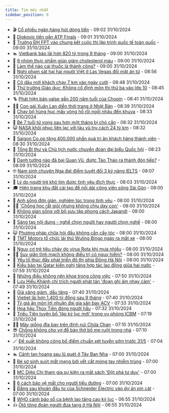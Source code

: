 ```yaml
---
title: Tim mới nhất
sidebar_position: 9
---
```


<!-- vnexpress-tin-moi-nhat:START -->
- 🎬 [Cổ phiếu ngân hàng hút dòng tiền](https://vnexpress.net/chung-khoan-hom-nay-31-10-co-phieu-ngan-hang-hut-dong-tien-4810720.html) - 09:02 31/10/2024
- 🐎 [Djokovic tiến gần ATP Finals](https://vnexpress.net/djokovic-tien-gan-atp-finals-4810659.html) - 09:01 31/10/2024
- 🦍 [Trường ĐH FPT vào chung kết cuộc thi lập trình quốc tế toàn quốc](https://vnexpress.net/truong-dh-fpt-vao-chung-ket-cuoc-thi-lap-trinh-quoc-te-toan-quoc-4810730.html) - 09:00 31/10/2024
- 🏊 [Vietbank báo lãi hơn 820 tỷ trong 9 tháng](https://vnexpress.net/vietbank-bao-lai-hon-820-ty-trong-9-thang-4810716.html) - 09:00 31/10/2024
- 🎊 [9 nhóm thực phẩm giúp giảm cholesterol máu](https://vnexpress.net/9-nhom-thuc-pham-giup-giam-cholesterol-mau-4810672.html) - 09:00 31/10/2024
- 🎃 [Làm thế nào cai thuốc lá thành công?](https://vnexpress.net/lam-the-nao-cai-thuoc-la-thanh-cong-4810253.html) - 09:00 31/10/2024
- 🧰 [Nghi phạm sát hại hai người Việt ở Las Vegas đối mặt án tử](https://vnexpress.net/nghi-pham-sat-hai-hai-nguoi-viet-o-las-vegas-doi-mat-an-tu-4810648.html) - 08:56 31/10/2024
- 🔭 [Cô dâu mời khách chạy 7 km vào ngày cưới](https://vnexpress.net/co-dau-moi-khach-chay-7-km-vao-ngay-cuoi-4810691.html) - 08:48 31/10/2024
- 🫶 [Thứ trưởng Giáo dục: Không cố định môn thi thứ ba vào lớp 10](https://vnexpress.net/thu-truong-giao-duc-khong-co-dinh-mon-thi-thu-ba-vao-lop-10-4810664.html) - 08:45 31/10/2024
- 🪜 [Phát hiện bản valse gần 200 năm tuổi của Chopin](https://vnexpress.net/phat-hien-ban-valse-gan-200-nam-tuoi-cua-chopin-4810460.html) - 08:41 31/10/2024
- 👨‍🏫 [Con gái Xuân Lan diễn thời trang ở Nhật Bản](https://vnexpress.net/con-gai-xuan-lan-dien-thoi-trang-o-nhat-ban-4810536.html) - 08:39 31/10/2024
- 🎊 [Chạy bộ hùng hục mấy vòng hồ rồi ngồi nhậu đến khuya](https://vnexpress.net/chay-bo-hung-huc-may-vong-ho-roi-ngoi-nhau-den-khuya-4810687.html) - 08:33 31/10/2024
- 🎊 [Bé 7 tuổi tử vong sau hơn một tháng bị chó cắn](https://vnexpress.net/be-7-tuoi-tu-vong-sau-hon-mot-thang-bi-cho-can-4810702.html) - 08:32 31/10/2024
- 😺 [NASA khôi phục liên lạc với tàu vũ trụ cách 24 tỷ km](https://vnexpress.net/nasa-khoi-phuc-lien-lac-voi-tau-vu-tru-cach-24-ty-km-4810435.html) - 08:32 31/10/2024
- 🐘 [Saigon Co.op tặng 400.000 phần quà tri ân khách hàng thành viên](https://vnexpress.net/saigon-co-op-tang-400-000-phan-qua-tri-an-khach-hang-thanh-vien-4810681.html) - 08:30 31/10/2024
- 🌁 [Tổng Bí thư và Chủ tịch nước chuyển đoàn đại biểu Quốc hội](https://vnexpress.net/tong-bi-thu-va-chu-tich-nuoc-chuyen-doan-dai-bieu-quoc-hoi-4810684.html) - 08:23 31/10/2024
- 🐲 [Danh tướng nào đả bại Quan Vũ, được Tào Tháo ra thành đón tiếp?](https://vnexpress.net/danh-tuong-nao-da-bai-quan-vu-duoc-tao-thao-ra-thanh-don-tiep-4809690.html) - 08:09 31/10/2024
- 🤓 [Nam sinh chuyên Nga đạt điểm tuyệt đối 3 kỹ năng IELTS](https://vnexpress.net/nam-sinh-chuyen-nga-dat-diem-tuyet-doi-3-ky-nang-ielts-4809939.html) - 08:07 31/10/2024
- 💪 [Lý do người trẻ khó tìm được tình yêu đích thực](https://vnexpress.net/ly-do-nguoi-tre-kho-tim-duoc-tinh-yeu-dich-thuc-4810297.html) - 08:03 31/10/2024
- 🎓 [Hiện trạng khu đất cải tạo để nối dài công viên sông Sài Gòn](https://vnexpress.net/hien-trang-khu-dat-cai-tao-de-noi-dai-cong-vien-song-sai-gon-4810609.html) - 08:00 31/10/2024
- 🫣 [Anh sống đơn giản, nghiêm túc trong tình yêu](https://vnexpress.net/anh-song-don-gian-nghiem-tuc-trong-tinh-yeu-4810580.html) - 08:00 31/10/2024
- 🧑‍💻 [&#39;Chồng học rất giỏi nhưng không chịu dạy con&#39;](https://vnexpress.net/chong-hoc-rat-gioi-nhung-khong-chiu-day-con-4810493.html) - 08:00 31/10/2024
- 🐲 [Không gian sống với bộ sưu tập phong cách Japandi](https://vnexpress.net/khong-gian-song-voi-bo-suu-tap-phong-cach-japandi-4810692.html) - 08:00 31/10/2024
- 🌝 [Sáng tạo nội dung - nghề chọn người hay người chọn nghề](https://vnexpress.net/sang-tao-noi-dung-nghe-chon-nguoi-hay-nguoi-chon-nghe-4810685.html) - 08:00 31/10/2024
- 😺 [Phương pháp chữa hói đầu không cần cấy tóc](https://vnexpress.net/phuong-phap-chua-hoi-dau-khong-can-cay-toc-4810668.html) - 08:00 31/10/2024
- 🐎 [TMT Motors tổ chức lái thử Wuling Bingo ngày ra mắt xe](https://vnexpress.net/tmt-motors-to-chuc-lai-thu-wuling-bingo-ngay-ra-mat-xe-4810642.html) - 08:00 31/10/2024
- 🎡 [Nguy cơ trẻ tiêu chảy do virus Rota khi mưa nhiều](https://vnexpress.net/nguy-co-tre-tieu-chay-do-virus-rota-khi-mua-nhieu-4810631.html) - 08:00 31/10/2024
- 👨‍🏫 [Suy giãn tĩnh mạch không điều trị có nguy hiểm?](https://vnexpress.net/suy-gian-tinh-mach-khong-dieu-tri-co-nguy-hiem-4810620.html) - 08:00 31/10/2024
- 🦆 [Yếu tố thúc đẩy phát triển đô thị phía Đông Hà Nội](https://vnexpress.net/yeu-to-thuc-day-phat-trien-do-thi-phia-dong-ha-noi-4808411.html) - 08:00 31/10/2024
- 🚦 [Kiều bào tại Qatar kiến nghị tăng hợp tác lao động giữa hai nước](https://vnexpress.net/kieu-bao-tai-qatar-kien-nghi-tang-hop-tac-lao-dong-giua-hai-nuoc-4810639.html) - 07:59 31/10/2024
- 💫 [Những điều không nên khoe trong công việc](https://vnexpress.net/nhung-dieu-khong-nen-khoe-trong-cong-viec-4810559.html) - 07:50 31/10/2024
- 🎉 [Lưu Hiểu Khánh chỉ trích người phát tán &#39;đoạn ghi âm nhạy cảm&#39;](https://vnexpress.net/luu-hieu-khanh-chi-trich-nguoi-phat-tan-doan-ghi-am-nhay-cam-4810674.html) - 07:49 31/10/2024
- 🌋 [Giá xăng giảm, dầu tăng](https://vnexpress.net/gia-xang-moi-nhat-hom-nay-31-10-4810650.html) - 07:40 31/10/2024
- 🤖 [Vietjet lãi hơn 1.400 tỷ đồng sau 9 tháng](https://vnexpress.net/vietjet-lai-hon-1-400-ty-dong-sau-9-thang-4810670.html) - 07:40 31/10/2024
- 🦏 [Tỷ giá ăn mòn lợi nhuận đại gia sân bay ACV](https://vnexpress.net/ty-gia-an-mon-loi-nhuan-dai-gia-san-bay-acv-4810542.html) - 07:33 31/10/2024
- 🦩 [Hoa hậu Thùy Tiên đóng người hầu](https://vnexpress.net/hoa-hau-thuy-tien-dong-nguoi-hau-4810492.html) - 07:32 31/10/2024
- 👺 [Triều Tiên tuyên bố &#39;lập kỷ lục mới&#39; trong vụ phóng ICBM](https://vnexpress.net/trieu-tien-tuyen-bo-lap-ky-luc-moi-trong-vu-phong-icbm-4810568.html) - 07:19 31/10/2024
- 🧑‍🏫 [Mây giống đĩa bay trên đỉnh núi Chứa Chan](https://vnexpress.net/may-giong-dia-bay-tren-dinh-nui-chua-chan-4810647.html) - 07:10 31/10/2024
- 😎 [Chồng không cho vợ để bàn thờ bố mẹ ruột trong nhà](https://vnexpress.net/chong-khong-cho-vo-de-ban-tho-bo-me-ruot-trong-nha-4802768.html) - 07:10 31/10/2024
- 🪄 [Đề xuất không công bố điểm chuẩn xét tuyển sớm trước 31/5](https://vnexpress.net/de-xuat-khong-cong-bo-diem-chuan-xet-tuyen-som-truoc-31-5-4810612.html) - 07:04 31/10/2024
- 🏊 [Cảnh tan hoang sau lũ quét ở Tây Ban Nha](https://vnexpress.net/canh-tan-hoang-sau-lu-quet-o-tay-ban-nha-4810488.html) - 07:00 31/10/2024
- 💃 [Bé sơ sinh suýt mất mạng bởi vết cắt móng tay nhiễm trùng](https://vnexpress.net/be-so-sinh-suyt-mat-mang-boi-vet-cat-mong-tay-nhiem-trung-4810349.html) - 07:00 31/10/2024
- 🦆 [MC Diệp Chi tham gia sự kiện ra mắt sách &#39;Đột phá tư duy&#39;](https://vnexpress.net/mc-diep-chi-tham-gia-su-kien-ra-mat-sach-dot-pha-tu-duy-4810623.html) - 07:00 31/10/2024
- 🎊 [6 cách bảo vệ mắt cho người tiểu đường](https://vnexpress.net/6-cach-bao-ve-mat-cho-nguoi-tieu-duong-4810605.html) - 07:00 31/10/2024
- 👺 [Đằng sau khoản đầu tư của Schneider Electric vào dự án pin cát](https://vnexpress.net/dang-sau-khoan-dau-tu-cua-schneider-electric-vao-du-an-pin-cat-4806626.html) - 07:00 31/10/2024
- 🎡 [WHO cảnh báo số ca bệnh lao tăng cao kỷ lục](https://vnexpress.net/who-canh-bao-so-ca-benh-lao-tang-cao-ky-luc-4810615.html) - 06:55 31/10/2024
- 👍 [Ôtô tông đoàn người đưa tang ở Hà Nội](https://vnexpress.net/oto-tong-doan-nguoi-dua-tang-o-ha-noi-4810645.html) - 06:55 31/10/2024<!-- vnexpress-tin-moi-nhat:END -->
